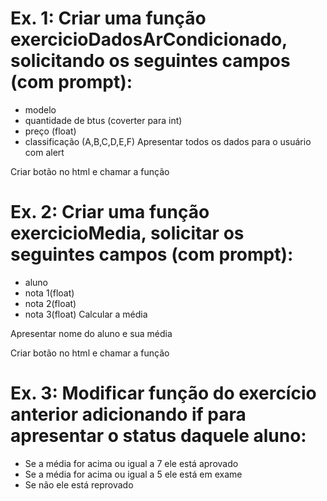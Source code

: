 # Ex. 1: Criar uma função exercicioDadosArCondicionado, solicitando os seguintes campos (com prompt):
- modelo
- quantidade de btus (coverter para int)
- preço (float)
- classificação (A,B,C,D,E,F)
Apresentar todos os dados para o usuário com alert

Criar botão no html e chamar a função

# Ex. 2: Criar uma função exercicioMedia, solicitar os seguintes campos (com prompt):
- aluno
- nota 1(float)
- nota 2(float)
- nota 3(float)
Calcular a média

Apresentar nome do aluno e sua média

Criar botão no html e chamar a função

# Ex. 3: Modificar função do exercício anterior adicionando if para apresentar o status daquele aluno:
- Se a média for acima ou igual a 7 ele está aprovado
- Se a média for acima ou igual a 5 ele está em exame
- Se não ele está reprovado
